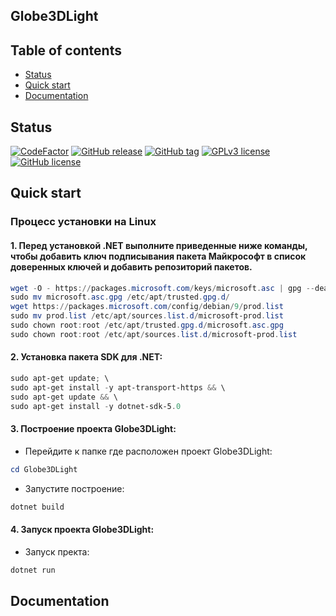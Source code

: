 ## Globe3DLight
 
 
## Table of contents 

- [Status](#status)
- [Quick start](#quick-start)
- [Documentation](#documentation)
 

## Status

[![CodeFactor](https://www.codefactor.io/repository/github/alexeyvyduykin/globe3dlight/badge/main)](https://www.codefactor.io/repository/github/alexeyvyduykin/globe3dlight/overview/main)
[![GitHub release](https://img.shields.io/github/release/alexeyvyduykin/globe3dlight.svg)](https://gitHub.com/alexeyvyduykin/globe3dlight/releases/latest)
[![GitHub tag](https://img.shields.io/github/tag/alexeyvyduykin/globe3dlight.svg)](https://GitHub.com/alexeyvyduykin/globe3dlight/tags/)
[![GPLv3 license](https://img.shields.io/badge/License-GPLv3-blue.svg)](http://perso.crans.org/besson/LICENSE.html)
[![GitHub license](https://img.shields.io/github/license/alexeyvyduykin/globe3dlight.svg)](https://github.com/alexeyvyduykin/globe3dlight/LICENSE)

## Quick start

### Процесс установки на Linux

#### 1. Перед установкой .NET выполните приведенные ниже команды, чтобы добавить ключ подписывания пакета Майкрософт в список доверенных ключей и добавить репозиторий пакетов.

```powershell
wget -O - https://packages.microsoft.com/keys/microsoft.asc | gpg --dearmor > microsoft.asc.gpg
sudo mv microsoft.asc.gpg /etc/apt/trusted.gpg.d/
wget https://packages.microsoft.com/config/debian/9/prod.list
sudo mv prod.list /etc/apt/sources.list.d/microsoft-prod.list
sudo chown root:root /etc/apt/trusted.gpg.d/microsoft.asc.gpg
sudo chown root:root /etc/apt/sources.list.d/microsoft-prod.list
```

#### 2. Установка пакета SDK для .NET:

```powershell
sudo apt-get update; \
sudo apt-get install -y apt-transport-https && \
sudo apt-get update && \
sudo apt-get install -y dotnet-sdk-5.0
```

#### 3. Построение проекта Globe3DLight:

* Перейдите к папке где расположен проект Globe3DLight:

```powershell
cd Globe3DLight
```

* Запустите построение:

```powershell
dotnet build
```

#### 4. Запуск проекта Globe3DLight:

* Запуск пректа:

```powershell
dotnet run
```


## Documentation
